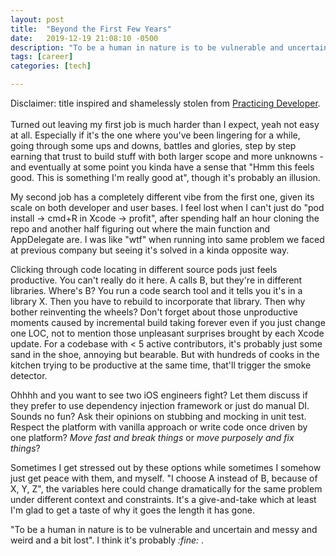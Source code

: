 ```yaml
---
layout: post
title:  "Beyond the First Few Years"
date:   2019-12-19 21:08:10 -0500
description: "To be a human in nature is to be vulnerable and uncertain and messy and weird and a bit lost, same with leaving my first job."
tags: [career]
categories: [tech]

---
```

Disclaimer: title inspired and shamelessly stolen from [Practicing Developer](https://practicingdeveloper.com/2018/10/02/016-identity-beyond-the-first-few-years/).  
​  
Turned out leaving my first job is much harder than I expect, yeah not easy at all. Especially if it's the one where you've been lingering for a while, going through some ups and downs, battles and glories, step by step earning that trust to build stuff with both larger scope and more unknowns - and eventually at some point you kinda have a sense that "Hmm this feels good. This is something I'm really good at", though it's probably an illusion.  
  
My second job has a completely different vibe from the first one, given its scale on both developer and user bases. I feel lost when I can't just do "pod install -> cmd+R in Xcode -> profit", after spending half an hour cloning the repo and another half figuring out where the main function and AppDelegate are. I was like "wtf" when running into same problem we faced at previous company but seeing it's solved in a kinda opposite way.  
  
Clicking through code locating in different source pods just feels productive. You can't really do it here. A calls B, but they're in different libraries. Where's B? You run a code search tool and it tells you it's in a library X. Then you have to rebuild to incorporate that library. Then why bother reinventing the wheels? Don't forget about those unproductive moments caused by incremental build taking forever even if you just change one LOC, not to mention those unpleasant surprises brought by each Xcode update. For a codebase with < 5 active contributors, it's probably just some sand in the shoe, annoying but bearable. But with hundreds of cooks in the kitchen trying to be productive at the same time, that'll trigger the smoke detector.  
  
Ohhhh and you want to see two iOS engineers fight? Let them discuss if they prefer to use dependency injection framework or just do manual DI. Sounds no fun? Ask their opinions on stubbing and mocking in unit test. Respect the platform with vanilla approach or write code once driven by one platform? _Move fast and break things_ or _move purposely and fix things_?  
  
Sometimes I get stressed out by these options while sometimes I somehow just get peace with them, and myself. "I choose A instead of B, because of X, Y, Z", the variables here could change dramatically for the same problem under different context and constraints. It's a give-and-take which at least I'm glad to get a taste of why it goes the length it has gone.  
  
"To be a human in nature is to be vulnerable and uncertain and messy and weird and a bit lost". I think it's probably *:fine:* .

